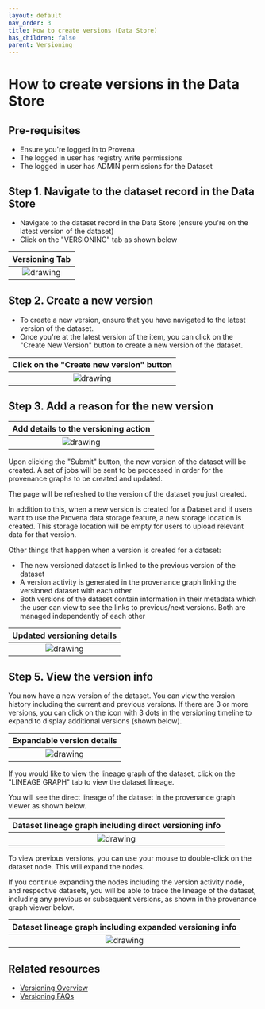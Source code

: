 ```yaml
---
layout: default
nav_order: 3
title: How to create versions (Data Store)
has_children: false
parent: Versioning
---
```


# How to create versions in the Data Store

## Pre-requisites

- Ensure you're logged in to Provena
- The logged in user has registry write permissions 
- The logged in user has ADMIN permissions for the Dataset

## Step 1. Navigate to the dataset record in the Data Store

- Navigate to the dataset record in the Data Store (ensure you're on the latest version of the dataset)
- Click on the "VERSIONING" tab as shown below

|                                    Versioning Tab                                     |
| :-----------------------------------------------------------------------------------: |
| <img src="../assets/images/versioning/versioning-tab.png" alt="drawing" /> |

## Step 2. Create a new version

- To create a new version, ensure that you have navigated to the latest version of the dataset. 
- Once you're at the latest version of the item, you can click on the "Create New Version" button to create a new version of the dataset.

|                           Click on the "Create new version" button                           |
| :------------------------------------------------------------------------------------------: |
| <img src="../assets/images/versioning/versioning-create-btn.png" alt="drawing" /> |

## Step 3. Add a reason for the new version

|                              Add details to the versioning action                               |
| :---------------------------------------------------------------------------------------------: |
| <img src="../assets/images/versioning/versioning-create-reason.png" alt="drawing" /> |

Upon clicking the "Submit" button, the new version of the dataset will be created.
A set of jobs will be sent to be processed in order for the provenance graphs to be created and updated.

The page will be refreshed to the version of the dataset you just created.

In addition to this, when a new version is created for a Dataset and if users want to use the Provena data storage feature, a new storage location is created. This storage location will be empty for users to upload relevant data for that version.

Other things that happen when a version is created for a dataset:
- The new versioned dataset is linked to the previous version of the dataset
- A version activity is generated in the provenance graph linking the versioned dataset with each other
- Both versions of the dataset contain information in their metadata which the user can view to see the links to previous/next versions. Both are managed independently of each other

|                                   Updated versioning details                                    |
| :---------------------------------------------------------------------------------------------: |
| <img src="../assets/images/versioning/versioning-create-result.png" alt="drawing" /> |


## Step 5. View the version info

You now have a new version of the dataset. You can view the version history including the current and previous versions. If there are 3 or more versions, you can click on the icon with 3 dots in the versioning timeline to expand to display additional versions (shown below).


|                                   Expandable version details                                    |
| :---------------------------------------------------------------------------------------------: |
| <img src="../assets/images/versioning/versioning-expand-details.png" alt="drawing" /> |

If you would like to view the lineage graph of the dataset, click on the "LINEAGE GRAPH" tab to view the dataset lineage.

You will see the direct lineage of the dataset in the provenance graph viewer as shown below.

|                      Dataset lineage graph including direct versioning info                      |
| :----------------------------------------------------------------------------------------------: |
| <img src="../assets/images/versioning/versioning-lineage-direct.png" alt="drawing" /> |

To view previous versions, you can use your mouse to double-click on the dataset node. This will expand the nodes.

If you continue expanding the nodes including the version activity node, and respective datasets, you will be able to trace the lineage of the dataset, including any previous or subsequent versions, as shown in the provenance graph viewer below.

|                 Dataset lineage graph including expanded versioning info                  |
| :---------------------------------------------------------------------------------------: |
| <img src="../assets/images/versioning/versioning-lineage.png" alt="drawing" /> |



## Related resources

- [Versioning Overview](../versioning-overview.html)
- [Versioning FAQs](../faq.html#versioning)

